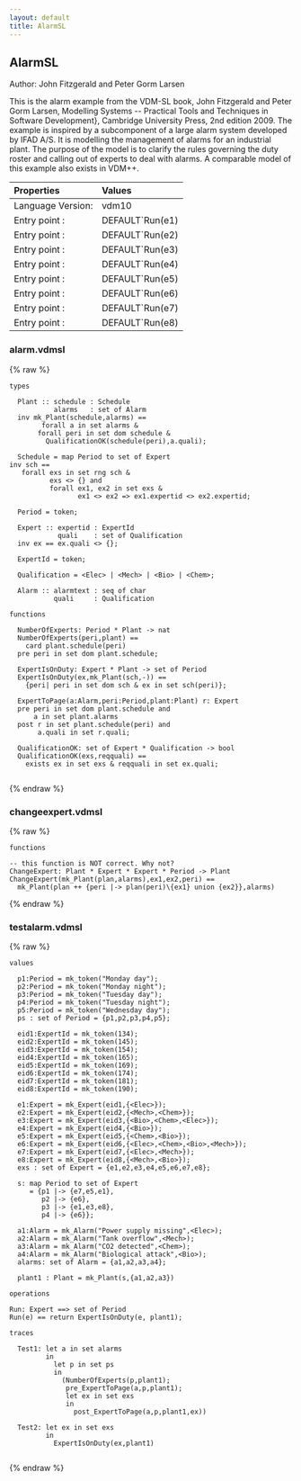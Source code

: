 ```yaml
---
layout: default
title: AlarmSL
---
```


## AlarmSL
Author: John Fitzgerald and Peter Gorm Larsen



This is the alarm example from the VDM-SL book, John Fitzgerald and
Peter Gorm Larsen, Modelling Systems -- Practical Tools and Techniques
in Software Development}, Cambridge University Press, 2nd edition
2009. The example is inspired by a subcomponent of a large alarm
system developed by IFAD A/S. It is modelling the management of alarms
for an industrial plant. The purpose of the model is to clarify the
rules governing the duty roster and calling out of experts to deal
with alarms. A comparable model of this example also exists in VDM++.


| Properties | Values          |
| :------------ | :---------- |
|Language Version:| vdm10|
|Entry point     :| DEFAULT`Run(e1)|
|Entry point     :| DEFAULT`Run(e2)|
|Entry point     :| DEFAULT`Run(e3)|
|Entry point     :| DEFAULT`Run(e4)|
|Entry point     :| DEFAULT`Run(e5)|
|Entry point     :| DEFAULT`Run(e6)|
|Entry point     :| DEFAULT`Run(e7)|
|Entry point     :| DEFAULT`Run(e8)|


### alarm.vdmsl

{% raw %}
~~~
types

  Plant :: schedule : Schedule
           alarms   : set of Alarm
  inv mk_Plant(schedule,alarms) ==
        forall a in set alarms &
	   forall peri in set dom schedule &
	     QualificationOK(schedule(peri),a.quali);
	     
  Schedule = map Period to set of Expert
inv sch ==
   forall exs in set rng sch &
          exs <> {} and
          forall ex1, ex2 in set exs &
                 ex1 <> ex2 => ex1.expertid <> ex2.expertid;

  Period = token;

  Expert :: expertid : ExpertId
            quali    : set of Qualification
  inv ex == ex.quali <> {};

  ExpertId = token;

  Qualification = <Elec> | <Mech> | <Bio> | <Chem>;
	   
  Alarm :: alarmtext : seq of char
           quali     : Qualification

functions

  NumberOfExperts: Period * Plant -> nat
  NumberOfExperts(peri,plant) ==
    card plant.schedule(peri)
  pre peri in set dom plant.schedule;

  ExpertIsOnDuty: Expert * Plant -> set of Period
  ExpertIsOnDuty(ex,mk_Plant(sch,-)) ==
    {peri| peri in set dom sch & ex in set sch(peri)};

  ExpertToPage(a:Alarm,peri:Period,plant:Plant) r: Expert
  pre peri in set dom plant.schedule and
      a in set plant.alarms
  post r in set plant.schedule(peri) and
       a.quali in set r.quali;

  QualificationOK: set of Expert * Qualification -> bool
  QualificationOK(exs,reqquali) ==
    exists ex in set exs & reqquali in set ex.quali;


~~~
{% endraw %}

### changeexpert.vdmsl

{% raw %}
~~~
functions

-- this function is NOT correct. Why not?
ChangeExpert: Plant * Expert * Expert * Period -> Plant
ChangeExpert(mk_Plant(plan,alarms),ex1,ex2,peri) ==
  mk_Plant(plan ++ {peri |-> plan(peri)\{ex1} union {ex2}},alarms)

~~~
{% endraw %}

### testalarm.vdmsl

{% raw %}
~~~
values
 
  p1:Period = mk_token("Monday day");
  p2:Period = mk_token("Monday night");
  p3:Period = mk_token("Tuesday day");
  p4:Period = mk_token("Tuesday night");
  p5:Period = mk_token("Wednesday day");
  ps : set of Period = {p1,p2,p3,p4,p5};

  eid1:ExpertId = mk_token(134);
  eid2:ExpertId = mk_token(145);
  eid3:ExpertId = mk_token(154);
  eid4:ExpertId = mk_token(165);
  eid5:ExpertId = mk_token(169);
  eid6:ExpertId = mk_token(174);
  eid7:ExpertId = mk_token(181);
  eid8:ExpertId = mk_token(190);
  
  e1:Expert = mk_Expert(eid1,{<Elec>});
  e2:Expert = mk_Expert(eid2,{<Mech>,<Chem>});
  e3:Expert = mk_Expert(eid3,{<Bio>,<Chem>,<Elec>});
  e4:Expert = mk_Expert(eid4,{<Bio>});
  e5:Expert = mk_Expert(eid5,{<Chem>,<Bio>});
  e6:Expert = mk_Expert(eid6,{<Elec>,<Chem>,<Bio>,<Mech>});
  e7:Expert = mk_Expert(eid7,{<Elec>,<Mech>});
  e8:Expert = mk_Expert(eid8,{<Mech>,<Bio>});
  exs : set of Expert = {e1,e2,e3,e4,e5,e6,e7,e8};

  s: map Period to set of Expert
     = {p1 |-> {e7,e5,e1},
        p2 |-> {e6},
        p3 |-> {e1,e3,e8},
        p4 |-> {e6}};

  a1:Alarm = mk_Alarm("Power supply missing",<Elec>);
  a2:Alarm = mk_Alarm("Tank overflow",<Mech>);
  a3:Alarm = mk_Alarm("CO2 detected",<Chem>);
  a4:Alarm = mk_Alarm("Biological attack",<Bio>);
  alarms: set of Alarm = {a1,a2,a3,a4};
  
  plant1 : Plant = mk_Plant(s,{a1,a2,a3})
  
operations

Run: Expert ==> set of Period
Run(e) == return ExpertIsOnDuty(e, plant1);

traces 

  Test1: let a in set alarms
         in
           let p in set ps 
           in
             (NumberOfExperts(p,plant1);
              pre_ExpertToPage(a,p,plant1);
              let ex in set exs
              in
                post_ExpertToPage(a,p,plant1,ex))
               
  Test2: let ex in set exs
         in
           ExpertIsOnDuty(ex,plant1)
 
~~~
{% endraw %}

